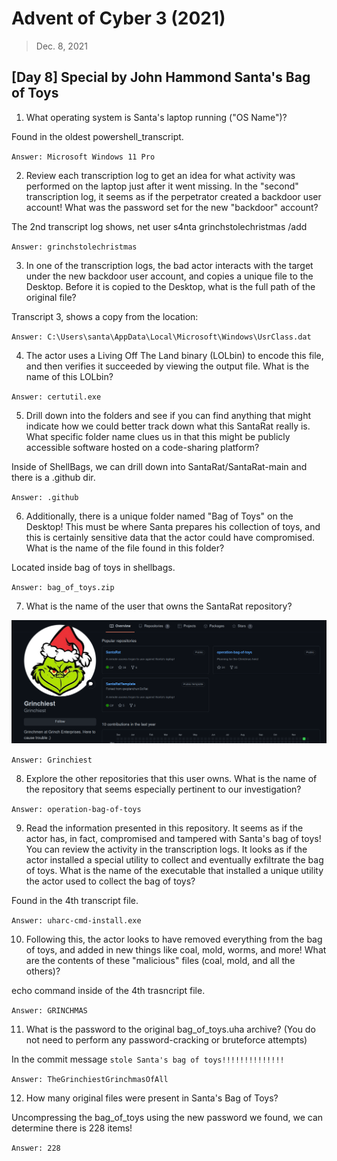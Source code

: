 # Advent of Cyber 3 (2021)

> Dec. 8, 2021

## [Day 8] Special by John Hammond Santa's Bag of Toys

1. What operating system is Santa's laptop running ("OS Name")?

Found in the oldest powershell_transcript.

`Answer: Microsoft Windows 11 Pro`

2. Review each transcription log to get an idea for what activity was performed on the laptop just after it went missing. In the "second" transcription log, it seems as if the perpetrator created a backdoor user account! What was the password set for the new "backdoor" account?

The 2nd transcript log shows, net user s4nta grinchstolechristmas /add

`Answer: grinchstolechristmas`

3. In one of the transcription logs,  the bad actor interacts with the target under the new backdoor user account, and copies a unique file to the Desktop. Before it is copied to the Desktop, what is the full path of the original file? 

Transcript 3, shows a copy from the location:

`Answer: C:\Users\santa\AppData\Local\Microsoft\Windows\UsrClass.dat`

4. The actor uses a Living Off The Land binary (LOLbin) to encode this file, and then verifies it succeeded by viewing the output file. What is the name of this LOLbin?

`Answer: certutil.exe`

5. Drill down into the folders and see if you can find anything that might indicate how we could better track down what this SantaRat really is. What specific folder name clues us in that this might be publicly accessible software hosted on a code-sharing platform?

Inside of ShellBags, we can drill down into SantaRat/SantaRat-main and there is a .github dir.

`Answer: .github`

6. Additionally, there is a unique folder named "Bag of Toys" on the Desktop! This must be where Santa prepares his collection of toys, and this is certainly sensitive data that the actor could have compromised. What is the name of the file found in this folder? 

Located inside bag of toys in shellbags.

`Answer: bag_of_toys.zip`

7. What is the name of the user that owns the SantaRat repository?

![](../screenshots/AOC3_day8-7.png)

`Answer: Grinchiest`

8. Explore the other repositories that this user owns. What is the name of the repository that seems especially pertinent to our investigation?

`Answer: operation-bag-of-toys`

9. Read the information presented in this repository. It seems as if the actor has, in fact, compromised and tampered with Santa's bag of toys! You can review the activity in the transcription logs. It looks as if the actor installed a special utility to collect and eventually exfiltrate the bag of toys. What is the name of the executable that installed a unique utility the actor used to collect the bag of toys?

Found in the 4th transcript file.

`Answer: uharc-cmd-install.exe`

10. Following this, the actor looks to have removed everything from the bag of toys, and added in new things like coal, mold, worms, and more!  What are the contents of these "malicious" files (coal, mold, and all the others)?

echo command inside of the 4th trasncript file.

`Answer: GRINCHMAS`

11. What is the password to the original bag_of_toys.uha archive? (You do not need to perform any password-cracking or bruteforce attempts)

In the commit message `stole Santa's bag of toys!!!!!!!!!!!!!!` 

`Answer: TheGrinchiestGrinchmasOfAll`

12. How many original files were present in Santa's Bag of Toys?

Uncompressing the bag_of_toys using the new password we found, we can determine there is 228 items!

`Answer: 228`
